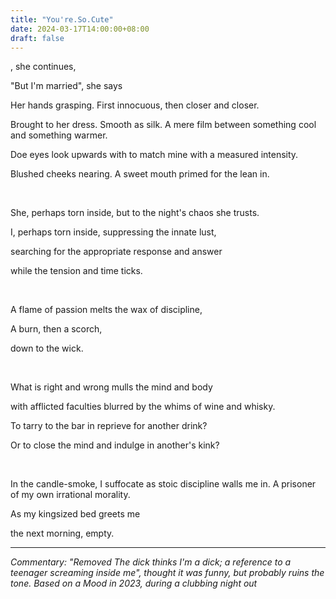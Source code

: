 ```yaml
---
title: "You're.So.Cute" 
date: 2024-03-17T14:00:00+08:00
draft: false
---
```


, she continues,  

"But I'm married", she says

Her hands grasping. First innocuous, then closer and closer. 

Brought to her dress. Smooth as silk. A mere film between something cool and something warmer.

Doe eyes look upwards with to match mine with a measured intensity. 

Blushed cheeks nearing. A sweet mouth primed for the lean in. 

 &nbsp;


She, perhaps torn inside, but to the night's chaos she trusts.


I, perhaps torn inside, suppressing the innate lust, 

searching for the appropriate response and answer

while the tension and time ticks.

 &nbsp;

A flame of passion melts the wax of discipline,

A burn, then a scorch, 

down to the wick. 
 
 &nbsp;

What is right and wrong mulls the mind and body

with afflicted faculties blurred by the whims of wine and whisky.

To tarry to the bar in reprieve for another drink?

Or to close the mind and indulge in another's kink?

 &nbsp;

In the candle-smoke, I suffocate as stoic discipline walls me in. A prisoner of my own irrational morality. 

As my kingsized bed greets me

the next morning, empty. 

---


*Commentary: "Removed The dick thinks I'm a dick; a reference to a teenager screaming inside me", thought it was funny, but probably ruins the tone. Based on a Mood in 2023, during a clubbing night out*
